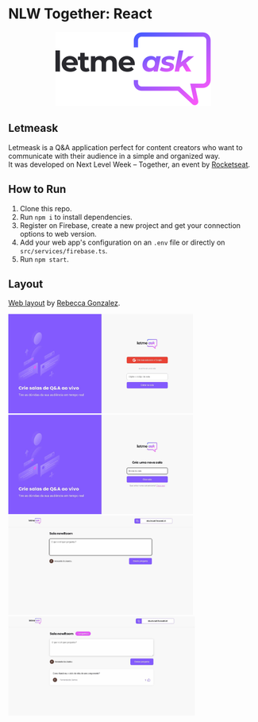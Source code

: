 # NLW Together: React
<p align="center">
    <img src="./src/assets/images/logo.svg" />
</p>

## Letmeask
Letmeask is a Q&A application perfect for content creators who want to communicate with their audience in a simple and organized way.\
It was developed on Next Level Week – Together, an event by [Rocketseat](https://www.rocketseat.com.br/).

## How to Run
1. Clone this repo.
2. Run `npm i` to install dependencies.
3. Register on Firebase, create a new project and get your connection options to web version.
4. Add your web app's configuration on an `.env` file or directly on `src/services/firebase.ts`.
5. Run `npm start`.

## Layout
[Web layout](https://www.figma.com/community/file/1009824839797878169/Letmeask) by [Rebecca Gonzalez](https://www.figma.com/@rebecca).

<img src="./previews/home.jpg" height="200px" />
<img src="./previews/new-room.jpg" height="200px" />
<img src="./previews/room-send-question.jpg" height="200px" />
<img src="./previews/room-list-questions.jpg" height="200px" />
